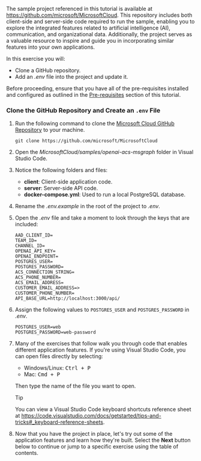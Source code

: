 <!-- markdownlint-disable MD041 -->

The sample project referenced in this tutorial is available at https://github.com/microsoft/MicrosoftCloud. This repository includes both client-side and server-side code required to run the sample, enabling you to explore the integrated features related to artificial intelligence (AI), communication, and organizational data. Additionally, the project serves as a valuable resource to inspire and guide you in incorporating similar features into your own applications.

In this exercise you will:

- Clone a GitHub repository.
- Add an *.env* file into the project and update it.

Before proceeding, ensure that you have all of the pre-requisites installed and configured as outlined in the [Pre-requisites](/microsoft-cloud/dev/tutorials/openai-acs-msgraph/#pre-requisites) section of this tutorial.

### Clone the GitHub Repository and Create an `.env` File

1. Run the following command to clone the [Microsoft Cloud GitHub Repository](https://github.com/microsoft/MicrosoftCloud) to your machine.

    ```console
    git clone https://github.com/microsoft/MicrosoftCloud
    ```

1. Open the *MicrosoftCloud/samples/openai-acs-msgraph* folder in Visual Studio Code.

1. Notice the following folders and files:

    - **client**: Client-side application code.
    - **server**: Server-side API code.
    - **docker-compose.yml**: Used to run a local PostgreSQL database.

1. Rename the *.env.example* in the root of the project to *.env*. 

1. Open the *.env* file and take a moment to look through the keys that are included:

    ```
    AAD_CLIENT_ID=
    TEAM_ID=
    CHANNEL_ID=
    OPENAI_API_KEY=
    OPENAI_ENDPOINT=
    POSTGRES_USER=
    POSTGRES_PASSWORD=
    ACS_CONNECTION_STRING=
    ACS_PHONE_NUMBER=
    ACS_EMAIL_ADDRESS=
    CUSTOMER_EMAIL_ADDRESS=>
    CUSTOMER_PHONE_NUMBER=
    API_BASE_URL=http://localhost:3000/api/
    ```

1. Assign the following values to `POSTGRES_USER` and `POSTGRES_PASSWORD` in *.env*.

    ```
    POSTGRES_USER=web
    POSTGRES_PASSWORD=web-password
    ```

1. Many of the exercises that follow walk you through code that enables different application features. If you're using Visual Studio Code, you can open files directly by selecting:

    - Windows/Linux: <kbd>Ctrl + P</kdb>
    - Mac: <kbd>Cmd + P</kdb>

    Then type the name of the file you want to open. 

    > [!TIP]
    > You can view a Visual Studio Code keyboard shortcuts reference sheet at https://code.visualstudio.com/docs/getstarted/tips-and-tricks#_keyboard-reference-sheets.

1. Now that you have the project in place, let's try out some of the application features and learn how they're built. Select the **Next** button below to continue or jump to a specific exercise using the table of contents.
